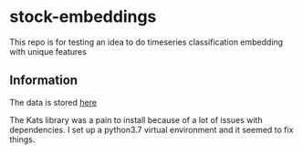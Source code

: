 # stock-embeddings
This repo is for testing an idea to do timeseries classification embedding with unique features 

## Information
The data is stored [here](https://www.kaggle.com/datasets/jacksoncrow/stock-market-dataset)

The Kats library was a pain to install because of a lot of issues with dependencies. I set up a python3.7 virtual environment and it seemed to fix things.

```bash



```
